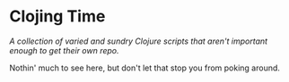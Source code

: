 Clojing Time
============

*A collection of varied and sundry Clojure scripts that aren't important
enough to get their own repo.*

Nothin' much to see here, but don't let that stop you from poking around.
